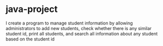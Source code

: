 # java-project
I create a program to manage student information by allowing administrators to add new students, check whether there is any similar student id, print all students, and search all information about any student based on the student id
